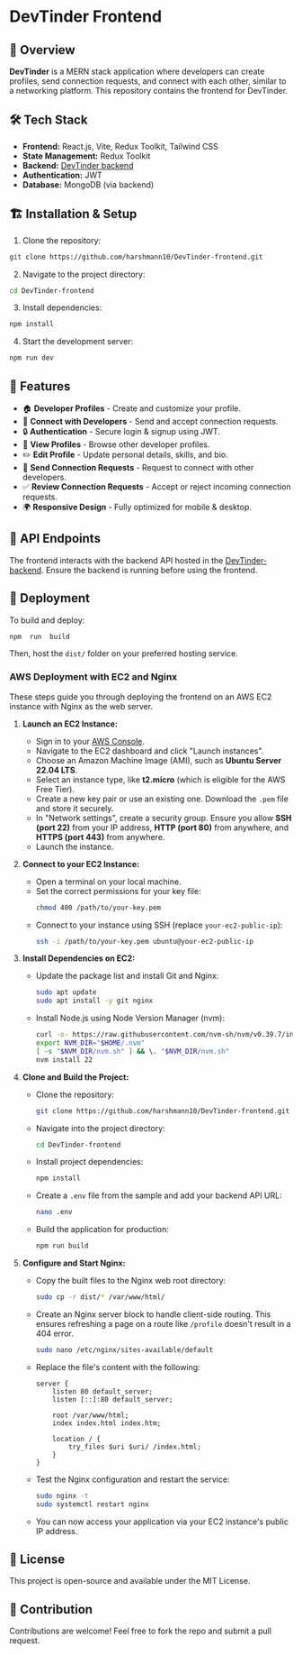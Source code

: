 # DevTinder Frontend

## 🚀 Overview

**DevTinder** is a MERN stack application where developers can create profiles, send connection requests, and connect with each other, similar to a networking platform. This repository contains the frontend for DevTinder.

## 🛠 Tech Stack

- **Frontend:** React.js, Vite, Redux Toolkit, Tailwind CSS
- **State Management:** Redux Toolkit
- **Backend:** [DevTinder backend](https://github.com/harshmann10/DevTinder-backend)
- **Authentication:** JWT
- **Database:** MongoDB (via backend)

## 🏗️ Installation & Setup

1. Clone the repository:

```sh
git clone https://github.com/harshmann10/DevTinder-frontend.git
```

2. Navigate to the project directory:

```sh
cd DevTinder-frontend
```

3. Install dependencies:

```sh
npm install
```

4. Start the development server:

```sh
npm run dev
```

## 📌 Features

- 🏠 **Developer Profiles** - Create and customize your profile.
- 🤝 **Connect with Developers** - Send and accept connection requests.
- 🔒 **Authentication** - Secure login & signup using JWT.
- 👀 **View Profiles** - Browse other developer profiles.
- ✏️ **Edit Profile** - Update personal details, skills, and bio.
- 📩 **Send Connection Requests** - Request to connect with other developers.
- ✅ **Review Connection Requests** - Accept or reject incoming connection requests.
- 🌍 **Responsive Design** - Fully optimized for mobile & desktop.

## 🔧 API Endpoints

The frontend interacts with the backend API hosted in the [DevTinder-backend](https://github.com/harshmann10/DevTinder-backend). Ensure the backend is running before using the frontend.

## 🚀 Deployment

To build and deploy:

```sh
npm  run  build
```

Then, host the `dist/` folder on your preferred hosting service.

### AWS Deployment with EC2 and Nginx

These steps guide you through deploying the frontend on an AWS EC2 instance with Nginx as the web server.

1.  **Launch an EC2 Instance:**

    - Sign in to your [AWS Console](https://aws.amazon.com/console/).
    - Navigate to the EC2 dashboard and click "Launch instances".
    - Choose an Amazon Machine Image (AMI), such as **Ubuntu Server 22.04 LTS**.
    - Select an instance type, like **t2.micro** (which is eligible for the AWS Free Tier).
    - Create a new key pair or use an existing one. Download the `.pem` file and store it securely.
    - In "Network settings", create a security group. Ensure you allow **SSH (port 22)** from your IP address, **HTTP (port 80)** from anywhere, and **HTTPS (port 443)** from anywhere.
    - Launch the instance.

2.  **Connect to your EC2 Instance:**

    - Open a terminal on your local machine.
    - Set the correct permissions for your key file:
      ```sh
      chmod 400 /path/to/your-key.pem
      ```
    - Connect to your instance using SSH (replace `your-ec2-public-ip`):
      ```sh
      ssh -i /path/to/your-key.pem ubuntu@your-ec2-public-ip
      ```

3.  **Install Dependencies on EC2:**

    - Update the package list and install Git and Nginx:
      ```sh
      sudo apt update
      sudo apt install -y git nginx
      ```
    - Install Node.js using Node Version Manager (nvm):
      ```sh
      curl -o- https://raw.githubusercontent.com/nvm-sh/nvm/v0.39.7/install.sh | bash
      export NVM_DIR="$HOME/.nvm"
      [ -s "$NVM_DIR/nvm.sh" ] && \. "$NVM_DIR/nvm.sh"
      nvm install 22
      ```

4.  **Clone and Build the Project:**

    - Clone the repository:
      ```sh
      git clone https://github.com/harshmann10/DevTinder-frontend.git
      ```
    - Navigate into the project directory:
      ```sh
      cd DevTinder-frontend
      ```
    - Install project dependencies:
      ```sh
      npm install
      ```
    - Create a `.env` file from the sample and add your backend API URL:
      ```sh
      nano .env
      ```
    - Build the application for production:
      ```sh
      npm run build
      ```

5.  **Configure and Start Nginx:**

    - Copy the built files to the Nginx web root directory:
      ```sh
      sudo cp -r dist/* /var/www/html/
      ```
    - Create an Nginx server block to handle client-side routing. This ensures refreshing a page on a route like `/profile` doesn't result in a 404 error.
      ```sh
      sudo nano /etc/nginx/sites-available/default
      ```
    - Replace the file's content with the following:

      ```nginx
      server {
          listen 80 default_server;
          listen [::]:80 default_server;

          root /var/www/html;
          index index.html index.htm;

          location / {
              try_files $uri $uri/ /index.html;
          }
      }
      ```

    - Test the Nginx configuration and restart the service:
      ```sh
      sudo nginx -t
      sudo systemctl restart nginx
      ```
    - You can now access your application via your EC2 instance's public IP address.

## 📜 License

This project is open-source and available under the MIT License.

## 🤝 Contribution

Contributions are welcome! Feel free to fork the repo and submit a pull request.